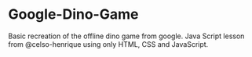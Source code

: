 # Google-Dino-Game
Basic recreation of the offline dino game from google. Java Script lesson from @celso-henrique using only HTML, CSS and JavaScript.
